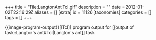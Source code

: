 +++
title = "File:LangtonAnt Tcl.gif"
description = ""
date = 2012-01-02T22:16:29Z
aliases = []
[extra]
id = 11126
[taxonomies]
categories = []
tags = []
+++

{{image-program-output}}[[Tcl]] program output for [[output of task::Langton's ant#Tcl|Langton's ant]] task.
